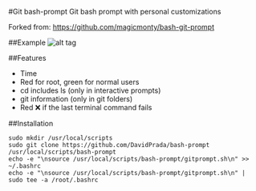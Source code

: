 #Git bash-prompt
Git bash prompt with personal customizations

Forked from: https://github.com/magicmonty/bash-git-prompt

##Example
![alt tag](https://raw.github.com/DavidPrada/bash-prompt/master/bash-prompt.png)

##Features
- Time
- Red for root, green for normal users
- cd includes ls (only in interactive prompts)
- git information (only in git folders)
- Red ❌ if the last terminal command fails

##Installation
```
sudo mkdir /usr/local/scripts
sudo git clone https://github.com/DavidPrada/bash-prompt /usr/local/scripts/bash-prompt
echo -e "\nsource /usr/local/scripts/bash-prompt/gitprompt.sh\n" >> ~/.bashrc
echo -e "\nsource /usr/local/scripts/bash-prompt/gitprompt.sh\n" | sudo tee -a /root/.bashrc
```